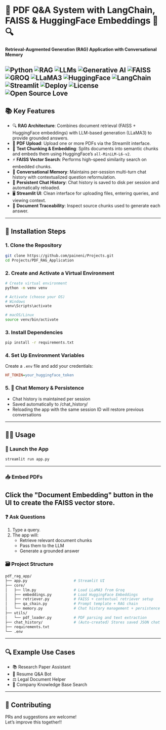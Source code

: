 # 📄 PDF Q&A System with LangChain, FAISS & HuggingFace Embeddings 🤖🔍  
**Retrieval-Augmented Generation (RAG) Application with Conversational Memory**

![Python](https://img.shields.io/badge/Python-3.8%2B-blue)
![RAG](https://img.shields.io/badge/RAG-Retrieval%20Augmented%20Generation-blueviolet)
![LLMs](https://img.shields.io/badge/LLMs-Large%20Language%20Models-critical)
![Generative AI](https://img.shields.io/badge/AI-Generative%20AI-lightgrey)
![FAISS](https://img.shields.io/badge/Vector%20DB-FAISS-blue)
![GROQ](https://img.shields.io/badge/LLM%20Provider-GROQ-orange)
![LLaMA3](https://img.shields.io/badge/Model-LLaMA3-red)
![HuggingFace](https://img.shields.io/badge/Embeddings-HuggingFace-yellow)
![LangChain](https://img.shields.io/badge/Framework-LangChain-9cf)
![Streamlit](https://img.shields.io/badge/UI-Streamlit-brightgreen)
![Deploy](https://img.shields.io/badge/Deployment-Streamlit%20Cloud%20or%20Spaces-success)
![License](https://img.shields.io/badge/License-MIT-green)
![Open Source Love](https://img.shields.io/badge/%E2%9D%A4%EF%B8%8F-Open%20Source-pink)
---

## 📚 Key Features

- 🔍 **RAG Architecture**: Combines document retrieval (FAISS + HuggingFace embeddings) with LLM-based generation (LLaMA3) to provide grounded answers.
- 📄 **PDF Upload**: Upload one or more PDFs via the Streamlit interface.
- 🧩 **Text Chunking & Embedding**: Splits documents into semantic chunks and embeds them using HuggingFace’s `all-MiniLM-L6-v2`.
- ⚡ **FAISS Vector Search**: Performs high-speed similarity search on embedded chunks.
- 🧠 **Conversational Memory**: Maintains per-session multi-turn chat history with contextualized question reformulation.
- 💾 **Persistent Chat History**: Chat history is saved to disk per session and automatically reloaded.
- 🖥️ **Streamlit UI**: Clean interface for uploading files, entering queries, and viewing context.
- 📎 **Document Traceability**: Inspect source chunks used to generate each answer.
---

## 🔧 Installation Steps

### 1. Clone the Repository
```bash
git clone https://github.com/paineni/Projects.git
cd Projects/PDF_RAG_Application
```

### 2. Create and Activate a Virtual Environment
```bash
# Create virtual environment
python -m venv venv

# Activate (choose your OS)
# Windows
venv\Scripts\activate

# macOS/Linux
source venv/bin/activate
```

### 3. Install Dependencies
```bash
pip install -r requirements.txt
```

### 4. Set Up Environment Variables
Create a `.env` file and add your credentials:
```ini
HF_TOKEN=your_huggingface_token
```

### 5. 💾 Chat Memory & Persistence
- Chat history is maintained per session
- Saved automatically to /chat_history/
- Reloading the app with the same session ID will restore previous conversations
---

## 🧑‍💻 Usage

### 🚀 Launch the App
```bash
streamlit run app.py
```
---
### 📥 Embed PDFs
Click the **"Document Embedding"** button in the UI to create the FAISS vector store.
---
### ❓ Ask Questions
1. Type a query.
2. The app will:
   - Retrieve relevant document chunks
   - Pass them to the LLM
   - Generate a grounded answer

### 🗃️ Project Structure
```bash
pdf_rag_app/
├── app.py                     # Streamlit UI
├── core/
│   ├── llm.py                 # Load LLaMA3 from Groq
│   ├── embeddings.py          # Load HuggingFace Embeddings
│   ├── retriever.py           # FAISS + contextual retriever setup
│   ├── qa_chain.py            # Prompt template + RAG chain
│   └── memory.py              # Chat history management + persistence
├── utils/
│   └── pdf_loader.py          # PDF parsing and text extraction
├── chat_history/              # (Auto-created) Stores saved JSON chat logs
├── requirements.txt
└── .env
```
---

## 🔍 Example Use Cases

- 📚 Research Paper Assistant  
- 📄 Resume Q&A Bot  
- ⚖️ Legal Document Helper  
- 🏢 Company Knowledge Base Search  

---

## 🤝 Contributing

PRs and suggestions are welcome!  
Let’s improve this together!!

